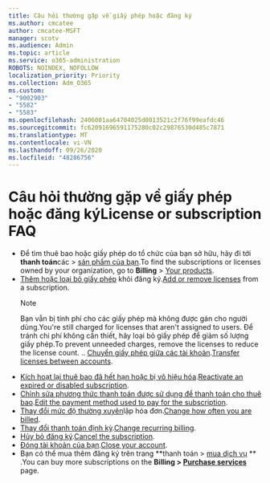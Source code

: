 ```yaml
---
title: Câu hỏi thường gặp về giấy phép hoặc đăng ký
ms.author: cmcatee
author: cmcatee-MSFT
manager: scotv
ms.audience: Admin
ms.topic: article
ms.service: o365-administration
ROBOTS: NOINDEX, NOFOLLOW
localization_priority: Priority
ms.collection: Adm_O365
ms.custom:
- "9002903"
- "5582"
- "5583"
ms.openlocfilehash: 2406001aa64704025d0013521c2f76f99eafdc46
ms.sourcegitcommit: fc62091696591175280c02c29876530d485c7871
ms.translationtype: MT
ms.contentlocale: vi-VN
ms.lasthandoff: 09/26/2020
ms.locfileid: "48286756"
---
```

# <a name="license-or-subscription-faq"></a><span data-ttu-id="c5fdb-102">Câu hỏi thường gặp về giấy phép hoặc đăng ký</span><span class="sxs-lookup"><span data-stu-id="c5fdb-102">License or subscription FAQ</span></span>

- <span data-ttu-id="c5fdb-103">Để tìm thuê bao hoặc giấy phép do tổ chức của bạn sở hữu, hãy đi tới **thanh toán**các  >  [sản phẩm của bạn](https://go.microsoft.com/fwlink/p/?linkid=842054).</span><span class="sxs-lookup"><span data-stu-id="c5fdb-103">To find the subscriptions or licenses owned by your organization, go to **Billing** > [Your products](https://go.microsoft.com/fwlink/p/?linkid=842054).</span></span>
- <span data-ttu-id="c5fdb-104">[Thêm hoặc loại bỏ giấy phép](https://docs.microsoft.com/alchemyinsights/how-to-add-or-reduce-licenses) khỏi đăng ký.</span><span class="sxs-lookup"><span data-stu-id="c5fdb-104">[Add or remove licenses](https://docs.microsoft.com/alchemyinsights/how-to-add-or-reduce-licenses) from a subscription.</span></span>
    > [!NOTE]
    > <span data-ttu-id="c5fdb-105">Bạn vẫn bị tính phí cho các giấy phép mà không được gán cho người dùng.</span><span class="sxs-lookup"><span data-stu-id="c5fdb-105">You're still charged for licenses that aren't assigned to users.</span></span> <span data-ttu-id="c5fdb-106">Để tránh chi phí không cần thiết, hãy loại bỏ giấy phép để giảm số lượng giấy phép.</span><span class="sxs-lookup"><span data-stu-id="c5fdb-106">To prevent unneeded charges, remove the licenses to reduce the license count.</span></span>
<span data-ttu-id="c5fdb-107">.</span><span class="sxs-lookup"><span data-stu-id="c5fdb-107">.</span></span> <span data-ttu-id="c5fdb-108">[Chuyển giấy phép giữa các tài khoản](https://docs.microsoft.com/alchemyinsights/transfer-licenses-between-tenants).</span><span class="sxs-lookup"><span data-stu-id="c5fdb-108">[Transfer licenses between accounts](https://docs.microsoft.com/alchemyinsights/transfer-licenses-between-tenants).</span></span>
- <span data-ttu-id="c5fdb-109">[Kích hoạt lại thuê bao đã hết hạn hoặc bị vô hiệu hóa](https://go.microsoft.com/fwlink/p/?linkid=2117519).</span><span class="sxs-lookup"><span data-stu-id="c5fdb-109">[Reactivate an expired or disabled subscription](https://go.microsoft.com/fwlink/p/?linkid=2117519).</span></span>
- <span data-ttu-id="c5fdb-110">[Chỉnh sửa phương thức thanh toán được sử dụng để thanh toán cho thuê bao](https://go.microsoft.com/fwlink/p/?linkid=2117167).</span><span class="sxs-lookup"><span data-stu-id="c5fdb-110">[Edit the payment method used to pay for the subscription](https://go.microsoft.com/fwlink/p/?linkid=2117167).</span></span>
- <span data-ttu-id="c5fdb-111">[Thay đổi mức độ thường xuyên](https://go.microsoft.com/fwlink/p/?linkid=2119112)lập hóa đơn.</span><span class="sxs-lookup"><span data-stu-id="c5fdb-111">[Change how often you are billed](https://go.microsoft.com/fwlink/p/?linkid=2119112).</span></span>
- <span data-ttu-id="c5fdb-112">[Thay đổi thanh toán định kỳ](https://go.microsoft.com/fwlink/p/?linkid=2119216).</span><span class="sxs-lookup"><span data-stu-id="c5fdb-112">[Change recurring billing](https://go.microsoft.com/fwlink/p/?linkid=2119216).</span></span>
- <span data-ttu-id="c5fdb-113">[Hủy bỏ đăng ký](https://go.microsoft.com/fwlink/p/?linkid=2119113).</span><span class="sxs-lookup"><span data-stu-id="c5fdb-113">[Cancel the subscription](https://go.microsoft.com/fwlink/p/?linkid=2119113).</span></span>
- <span data-ttu-id="c5fdb-114">[Đóng tài khoản của bạn](https://docs.microsoft.com/alchemyinsights/how-to-close-your-account).</span><span class="sxs-lookup"><span data-stu-id="c5fdb-114">[Close your account](https://docs.microsoft.com/alchemyinsights/how-to-close-your-account).</span></span>
- <span data-ttu-id="c5fdb-115">Bạn có thể mua thêm đăng ký trên trang \*\*thanh toán > [mua dịch vụ](https://go.microsoft.com/fwlink/p/?linkid=868433) \*\* .</span><span class="sxs-lookup"><span data-stu-id="c5fdb-115">You can buy more subscriptions on the **Billing > [Purchase services](https://go.microsoft.com/fwlink/p/?linkid=868433)** page.</span></span>